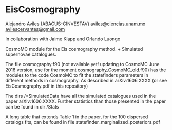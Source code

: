 # EisCosmography

Alejandro Aviles 
(ABACUS-CINVESTAV)
aviles@ciencias.unam.mx
avilescervantes@gmail.com

In collaboration with Jaime Klapp and Orlando Luongo

CosmoMC module for the Eis cosmography method. + Simulated supernovae catalogues. 

The file cosmography.f90 (not available yet! updating to CosmoMC June 2016 version, use for the moment cosmography_CosmoMC_old.f90) has the modules to the code CosmoMC to fit the statefinders parameters in different methods in cosmography. As described in arXiv:1606.XXXX (or see EisCosmography.pdf in this repository)

The dirs /*SimulatedData have all the simulated catalogues used in the paper arXiv:1606.XXXX. Further statistics than those presented in the paper can be found in dir /Stats

A long table that extends Table 1 in the paper, for the 100 dispersed catalogs fits, can be found in file statefinder_marginalized_posteriors.pdf 
